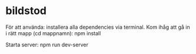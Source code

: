 # bildstod

För att använda:
installera alla dependencies via terminal. Kom ihåg att gå in i rätt mapp (cd mappnamn):
npm install

Starta server:
npm run dev-server

